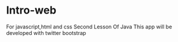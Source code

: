 # Intro-web
For javascript,html and css
Second Lesson Of Java
This app will be developed with twitter bootstrap